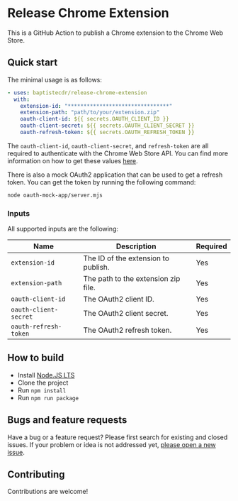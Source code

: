 # Release Chrome Extension

This is a GitHub Action to publish a Chrome extension to the Chrome Web Store.

## Quick start

The minimal usage is as follows:

```yaml
- uses: baptistecdr/release-chrome-extension
  with:
    extension-id: "********************************"
    extension-path: "path/to/your/extension.zip"
    oauth-client-id: ${{ secrets.OAUTH_CLIENT_ID }}
    oauth-client-secret: ${{ secrets.OAUTH_CLIENT_SECRET }}
    oauth-refresh-token: ${{ secrets.OAUTH_REFRESH_TOKEN }}
```

The `oauth-client-id`, `oauth-client-secret`, and `refresh-token` are all required to authenticate with the Chrome Web Store API. You can find more information on how to get these values [here](https://developer.chrome.com/webstore/using_webstore_api#beforeyoubegin).

There is also a mock OAuth2 application that can be used to get a refresh token.  You can get the token by running the following command:

```bash
node oauth-mock-app/server.mjs
```

### Inputs

All supported inputs are the following:

| Name                  | Description                         | Required |
|-----------------------|-------------------------------------|----------|
| `extension-id`        | The ID of the extension to publish. | Yes      |
| `extension-path`      | The path to the extension zip file. | Yes      |
| `oauth-client-id`     | The OAuth2 client ID.               | Yes      |
| `oauth-client-secret` | The OAuth2 client secret.           | Yes      |
| `oauth-refresh-token` | The OAuth2 refresh token.           | Yes      |

## How to build

- Install [Node.JS LTS](https://nodejs.org/)
- Clone the project
- Run `npm install`
- Run `npm run package`

## Bugs and feature requests

Have a bug or a feature request? Please first search for existing and closed issues. If your problem or idea is not
addressed yet, [please open a new issue](https://github.com/baptistecdr/release-chrome-extension/issues/new).

## Contributing

Contributions are welcome!
